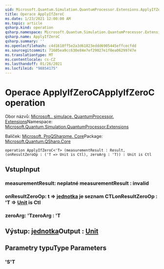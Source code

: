 ```yaml
---
uid: Microsoft.Quantum.Simulation.QuantumProcessor.Extensions.ApplyIfZeroC
title: Operace ApplyIfZeroC
ms.date: 1/23/2021 12:00:00 AM
ms.topic: article
qsharp.kind: operation
qsharp.namespace: Microsoft.Quantum.Simulation.QuantumProcessor.Extensions
qsharp.name: ApplyIfZeroC
qsharp.summary: ''
ms.openlocfilehash: c4d1618ff5e2a3d61823eddd6905445effcecfdd
ms.sourcegitcommit: 71605ea9cc630e84e7ef29027e1f0ea06299747e
ms.translationtype: MT
ms.contentlocale: cs-CZ
ms.lasthandoff: 01/26/2021
ms.locfileid: "98854175"
---
```

# <a name="applyifzeroc-operation"></a><span data-ttu-id="7c4dd-102">Operace ApplyIfZeroC</span><span class="sxs-lookup"><span data-stu-id="7c4dd-102">ApplyIfZeroC operation</span></span>

<span data-ttu-id="7c4dd-103">Obor názvů: [Microsoft.. simulace. QuantumProcessor. Extensions](xref:Microsoft.Quantum.Simulation.QuantumProcessor.Extensions)</span><span class="sxs-lookup"><span data-stu-id="7c4dd-103">Namespace: [Microsoft.Quantum.Simulation.QuantumProcessor.Extensions](xref:Microsoft.Quantum.Simulation.QuantumProcessor.Extensions)</span></span>

<span data-ttu-id="7c4dd-104">Balíček: [Microsoft. ProQSharpme. Core](https://nuget.org/packages/Microsoft.Quantum.QSharp.Core)</span><span class="sxs-lookup"><span data-stu-id="7c4dd-104">Package: [Microsoft.Quantum.QSharp.Core](https://nuget.org/packages/Microsoft.Quantum.QSharp.Core)</span></span>




```qsharp
operation ApplyIfZeroC<'T> (measurementResult : Result, (onResultZeroOp : ('T => Unit is Ctl), zeroArg : 'T)) : Unit is Ctl
```


## <a name="input"></a><span data-ttu-id="7c4dd-105">Vstup</span><span class="sxs-lookup"><span data-stu-id="7c4dd-105">Input</span></span>

### <a name="measurementresult--__invalidresult__"></a><span data-ttu-id="7c4dd-106">measurementResult: __neplatné <Result>__</span><span class="sxs-lookup"><span data-stu-id="7c4dd-106">measurementResult : __invalid<Result>__</span></span>




### <a name="onresultzeroop--t--unit--is-ctl"></a><span data-ttu-id="7c4dd-107">onResultZeroOp: t => [jednotka](xref:microsoft.quantum.lang-ref.unit)  je seznam CTL</span><span class="sxs-lookup"><span data-stu-id="7c4dd-107">onResultZeroOp : 'T => [Unit](xref:microsoft.quantum.lang-ref.unit)  is Ctl</span></span>




### <a name="zeroarg--t"></a><span data-ttu-id="7c4dd-108">zeroArg: 'T</span><span class="sxs-lookup"><span data-stu-id="7c4dd-108">zeroArg : 'T</span></span>





## <a name="output--unit"></a><span data-ttu-id="7c4dd-109">Výstup: [jednotka](xref:microsoft.quantum.lang-ref.unit)</span><span class="sxs-lookup"><span data-stu-id="7c4dd-109">Output : [Unit](xref:microsoft.quantum.lang-ref.unit)</span></span>



## <a name="type-parameters"></a><span data-ttu-id="7c4dd-110">Parametry typu</span><span class="sxs-lookup"><span data-stu-id="7c4dd-110">Type Parameters</span></span>

### <a name="t"></a><span data-ttu-id="7c4dd-111">'S</span><span class="sxs-lookup"><span data-stu-id="7c4dd-111">'T</span></span>

